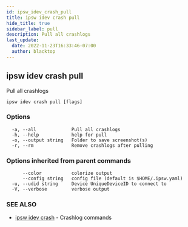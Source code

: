 ```yaml
---
id: ipsw_idev_crash_pull
title: ipsw idev crash pull
hide_title: true
sidebar_label: pull
description: Pull all crashlogs
last_update:
  date: 2022-11-23T16:33:46-07:00
  author: blacktop
---
```

## ipsw idev crash pull

Pull all crashlogs

```
ipsw idev crash pull [flags]
```

### Options

```
  -a, --all             Pull all crashlogs
  -h, --help            help for pull
  -o, --output string   Folder to save screenshot(s)
  -r, --rm              Remove crashlogs after pulling
```

### Options inherited from parent commands

```
      --color           colorize output
      --config string   config file (default is $HOME/.ipsw.yaml)
  -u, --udid string     Device UniqueDeviceID to connect to
  -V, --verbose         verbose output
```

### SEE ALSO

* [ipsw idev crash](/docs/cli/crash/ipsw_idev_crash)	 - Crashlog commands

